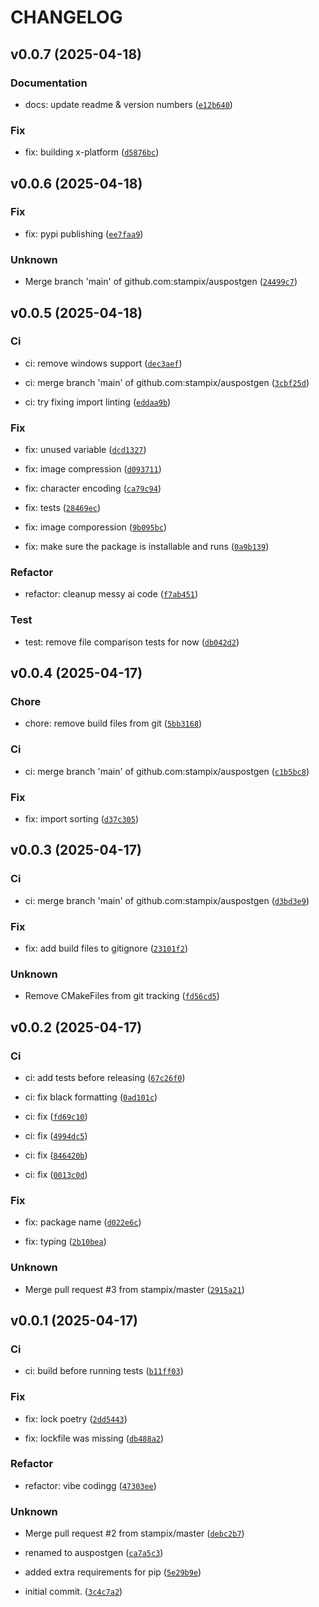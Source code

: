 # CHANGELOG



## v0.0.7 (2025-04-18)

### Documentation

* docs: update readme &amp; version numbers ([`e12b640`](https://github.com/stampix/auspostgen/commit/e12b640cb7e9413ab0969e43f1d0930fa082788c))

### Fix

* fix: building x-platform ([`d5876bc`](https://github.com/stampix/auspostgen/commit/d5876bcb9a09d42fcb18b587b973c7a2c7ee1f14))


## v0.0.6 (2025-04-18)

### Fix

* fix: pypi publishing ([`ee7faa9`](https://github.com/stampix/auspostgen/commit/ee7faa9dca1dac9e82ecc3e490ab10512a64c038))

### Unknown

* Merge branch &#39;main&#39; of github.com:stampix/auspostgen ([`24499c7`](https://github.com/stampix/auspostgen/commit/24499c7a8a0e2b23942a957580ade09dcd8f85b9))


## v0.0.5 (2025-04-18)

### Ci

* ci: remove windows support ([`dec3aef`](https://github.com/stampix/auspostgen/commit/dec3aefa6070b2c412517d3839fd9a1bfb76a16e))

* ci: merge branch &#39;main&#39; of github.com:stampix/auspostgen ([`3cbf25d`](https://github.com/stampix/auspostgen/commit/3cbf25d5d831a3d52a38149428c9692202bf1dc6))

* ci: try fixing import linting ([`eddaa9b`](https://github.com/stampix/auspostgen/commit/eddaa9b3d22e722fd8b017c817817bd7a1b9d7db))

### Fix

* fix: unused variable ([`dcd1327`](https://github.com/stampix/auspostgen/commit/dcd13277be243ae15fbf018c342844294061beb5))

* fix: image compression ([`d093711`](https://github.com/stampix/auspostgen/commit/d0937112d5bc2466560b3448e4d6f39a0a84c906))

* fix: character encoding ([`ca79c94`](https://github.com/stampix/auspostgen/commit/ca79c943d95fb50c26761decc463579ac91eb05e))

* fix: tests ([`28469ec`](https://github.com/stampix/auspostgen/commit/28469ec9a2f4bd25c0cc94c9f46d90a10019d663))

* fix: image comporession ([`9b095bc`](https://github.com/stampix/auspostgen/commit/9b095bca276b574627de5204098d1028e11a1f53))

* fix: make sure the package is installable and runs ([`0a9b139`](https://github.com/stampix/auspostgen/commit/0a9b1398ab5a47a162117137db90bffc2aee3055))

### Refactor

* refactor: cleanup messy ai code ([`f7ab451`](https://github.com/stampix/auspostgen/commit/f7ab451ece83791105c6eb258197cc86bac844e1))

### Test

* test: remove file comparison tests for now ([`db042d2`](https://github.com/stampix/auspostgen/commit/db042d21dabe7d93d60506a8d484e07cf546e280))


## v0.0.4 (2025-04-17)

### Chore

* chore: remove build files from git ([`5bb3168`](https://github.com/stampix/auspostgen/commit/5bb31683b41c747e4e4ab4292a6f3bb33cb18cf9))

### Ci

* ci: merge branch &#39;main&#39; of github.com:stampix/auspostgen ([`c1b5bc8`](https://github.com/stampix/auspostgen/commit/c1b5bc862dc74924fc24e6e3e3a2b93784dc000d))

### Fix

* fix: import sorting ([`d37c305`](https://github.com/stampix/auspostgen/commit/d37c3057357c5e0ce39b4f56b4120b2bc2573f5b))


## v0.0.3 (2025-04-17)

### Ci

* ci: merge branch &#39;main&#39; of github.com:stampix/auspostgen ([`d3bd3e9`](https://github.com/stampix/auspostgen/commit/d3bd3e910da33f6cb7f1d81915f7d2aba8cdaf74))

### Fix

* fix: add build files to gitignore ([`23101f2`](https://github.com/stampix/auspostgen/commit/23101f29b8311622460daf93f9359035d9b31779))

### Unknown

* Remove CMakeFiles from git tracking ([`fd56cd5`](https://github.com/stampix/auspostgen/commit/fd56cd5bd94267cdb8eb4b34f9b28d1f83e63a33))


## v0.0.2 (2025-04-17)

### Ci

* ci: add tests before releasing ([`67c26f0`](https://github.com/stampix/auspostgen/commit/67c26f03a9ab5be120e7d6c745e7af0834bb8fa6))

* ci: fix black formatting ([`0ad101c`](https://github.com/stampix/auspostgen/commit/0ad101c213474ee9ebc24c6684d4ad13c9a5d71e))

* ci: fix ([`fd69c10`](https://github.com/stampix/auspostgen/commit/fd69c103f590f0a3ae8c6b74c4906064402a60ed))

* ci: fix ([`4994dc5`](https://github.com/stampix/auspostgen/commit/4994dc534e5cba7474a2deb4b74bf4644f29eec1))

* ci: fix ([`846420b`](https://github.com/stampix/auspostgen/commit/846420b883e888b874f1feb47c6f761411be45c2))

* ci: fix ([`0013c0d`](https://github.com/stampix/auspostgen/commit/0013c0d726c30d536a38d0c48a63a06494794c2e))

### Fix

* fix: package name ([`d022e6c`](https://github.com/stampix/auspostgen/commit/d022e6ca0f50b0a0942ec8c3969584c10030a0c7))

* fix: typing ([`2b10bea`](https://github.com/stampix/auspostgen/commit/2b10bea69342fdfcc0c5c76b9d84411c5611c453))

### Unknown

* Merge pull request #3 from stampix/master ([`2915a21`](https://github.com/stampix/auspostgen/commit/2915a21554e7b955c3ad3f5e443ca5289bae40e3))


## v0.0.1 (2025-04-17)

### Ci

* ci: build before running tests ([`b11ff03`](https://github.com/stampix/auspostgen/commit/b11ff03a3a7638a88558f2cfaa3e15613d4bcf04))

### Fix

* fix: lock poetry ([`2dd5443`](https://github.com/stampix/auspostgen/commit/2dd5443fd66ae2b8b200df0f7ac0d3b088c4f5ce))

* fix: lockfile was missing ([`db488a2`](https://github.com/stampix/auspostgen/commit/db488a2f383771edb2cd1c3f6b9df8c3d53bfc6c))

### Refactor

* refactor: vibe codingg ([`47303ee`](https://github.com/stampix/auspostgen/commit/47303eed47c5380587f3496288203d0b506c773d))

### Unknown

* Merge pull request #2 from stampix/master ([`debc2b7`](https://github.com/stampix/auspostgen/commit/debc2b7373bba5759859c220fff36b424641cdca))

* renamed to auspostgen ([`ca7a5c3`](https://github.com/stampix/auspostgen/commit/ca7a5c3b32faaefaca865b6e46c64c4f487f1cf6))

* added extra requirements for pip ([`5e29b9e`](https://github.com/stampix/auspostgen/commit/5e29b9eb122ac7b7eb7a248d1fdb01debbf13d69))

* initial commit. ([`3c4c7a2`](https://github.com/stampix/auspostgen/commit/3c4c7a2169b06924e524f2ce780110c12bdec6ee))
